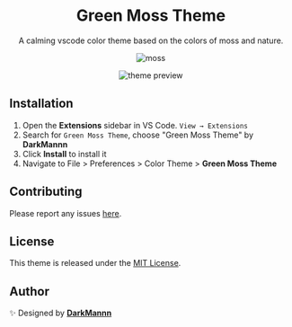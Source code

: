 <div align="center">

# Green Moss Theme

A calming vscode color theme based on the colors of moss and nature.

![moss](https://drive.google.com/uc?export=view&id=1ChF3nzLUTi6ejtS4zY-9raiQcsmiRcsD)

![theme preview](https://drive.google.com/uc?export=view&id=1pa4U7dxIOSYkZs1vl7TtUtiEbNbb0NMl)

</div>

## Installation

1. Open the **Extensions** sidebar in VS Code. `View → Extensions`
1. Search for `Green Moss Theme`, choose "Green Moss Theme" by **DarkMannn**
1. Click **Install** to install it
1. Navigate to File > Preferences > Color Theme > **Green Moss Theme**

## Contributing

Please report any issues [here](https://github.com/DarkMannn/green-moss-vscode-theme/issues).

## License

This theme is released under the [MIT License](https://github.com/DarkMannn/green-moss-vscode-theme/blob/main/LICENSE.md).

## Author

✨ Designed by **[DarkMannn](https://darkmannn.dev)**
